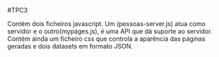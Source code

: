 #TPC3

Contém dois ficheiros javascript. Um (pessoas-server.js) atua como servidor e o outro(mypages.js), é uma API que dá suporte ao servidor. Contém ainda um ficheiro css que controla a aparência das páginas geradas e dois datasets em formato JSON.